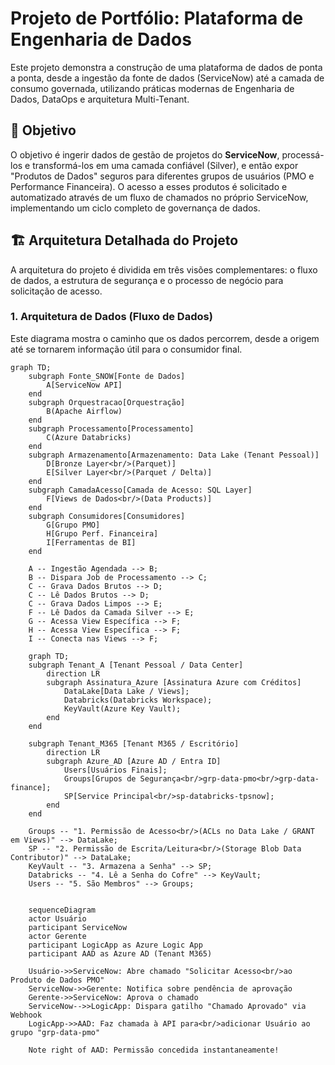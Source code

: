 # Projeto de Portfólio: Plataforma de Engenharia de Dados

Este projeto demonstra a construção de uma plataforma de dados de ponta a ponta, desde a ingestão da fonte de dados (ServiceNow) até a camada de consumo governada, utilizando práticas modernas de Engenharia de Dados, DataOps e arquitetura Multi-Tenant.

## 🎯 Objetivo

O objetivo é ingerir dados de gestão de projetos do **ServiceNow**, processá-los e transformá-los em uma camada confiável (Silver), e então expor "Produtos de Dados" seguros para diferentes grupos de usuários (PMO e Performance Financeira). O acesso a esses produtos é solicitado e automatizado através de um fluxo de chamados no próprio ServiceNow, implementando um ciclo completo de governança de dados.

## 🏗️ Arquitetura Detalhada do Projeto

A arquitetura do projeto é dividida em três visões complementares: o fluxo de dados, a estrutura de segurança e o processo de negócio para solicitação de acesso.

### 1. Arquitetura de Dados (Fluxo de Dados)

Este diagrama mostra o caminho que os dados percorrem, desde a origem até se tornarem informação útil para o consumidor final.

```mermaid
graph TD;
    subgraph Fonte_SNOW[Fonte de Dados]
        A[ServiceNow API]
    end
    subgraph Orquestracao[Orquestração]
        B(Apache Airflow)
    end
    subgraph Processamento[Processamento]
        C(Azure Databricks)
    end
    subgraph Armazenamento[Armazenamento: Data Lake (Tenant Pessoal)]
        D[Bronze Layer<br/>(Parquet)]
        E[Silver Layer<br/>(Parquet / Delta)]
    end
    subgraph CamadaAcesso[Camada de Acesso: SQL Layer]
        F[Views de Dados<br/>(Data Products)]
    end
    subgraph Consumidores[Consumidores]
        G[Grupo PMO]
        H[Grupo Perf. Financeira]
        I[Ferramentas de BI]
    end

    A -- Ingestão Agendada --> B;
    B -- Dispara Job de Processamento --> C;
    C -- Grava Dados Brutos --> D;
    C -- Lê Dados Brutos --> D;
    C -- Grava Dados Limpos --> E;
    F -- Lê Dados da Camada Silver --> E;
    G -- Acessa View Específica --> F;
    H -- Acessa View Específica --> F;
    I -- Conecta nas Views --> F;

    graph TD;
    subgraph Tenant_A [Tenant Pessoal / Data Center]
        direction LR
        subgraph Assinatura_Azure [Assinatura Azure com Créditos]
            DataLake[Data Lake / Views];
            Databricks(Databricks Workspace);
            KeyVault(Azure Key Vault);
        end
    end

    subgraph Tenant_M365 [Tenant M365 / Escritório]
        direction LR
        subgraph Azure_AD [Azure AD / Entra ID]
            Users[Usuários Finais];
            Groups[Grupos de Segurança<br/>grp-data-pmo<br/>grp-data-finance];
            SP[Service Principal<br/>sp-databricks-tpsnow];
        end
    end

    Groups -- "1. Permissão de Acesso<br/>(ACLs no Data Lake / GRANT em Views)" --> DataLake;
    SP -- "2. Permissão de Escrita/Leitura<br/>(Storage Blob Data Contributor)" --> DataLake;
    KeyVault -- "3. Armazena a Senha" --> SP;
    Databricks -- "4. Lê a Senha do Cofre" --> KeyVault;
    Users -- "5. São Membros" --> Groups;


    sequenceDiagram
    actor Usuário
    participant ServiceNow
    actor Gerente
    participant LogicApp as Azure Logic App
    participant AAD as Azure AD (Tenant M365)

    Usuário->>ServiceNow: Abre chamado "Solicitar Acesso<br/>ao Produto de Dados PMO"
    ServiceNow->>Gerente: Notifica sobre pendência de aprovação
    Gerente->>ServiceNow: Aprova o chamado
    ServiceNow-->>LogicApp: Dispara gatilho "Chamado Aprovado" via Webhook
    LogicApp->>AAD: Faz chamada à API para<br/>adicionar Usuário ao grupo "grp-data-pmo"
    
    Note right of AAD: Permissão concedida instantaneamente!
